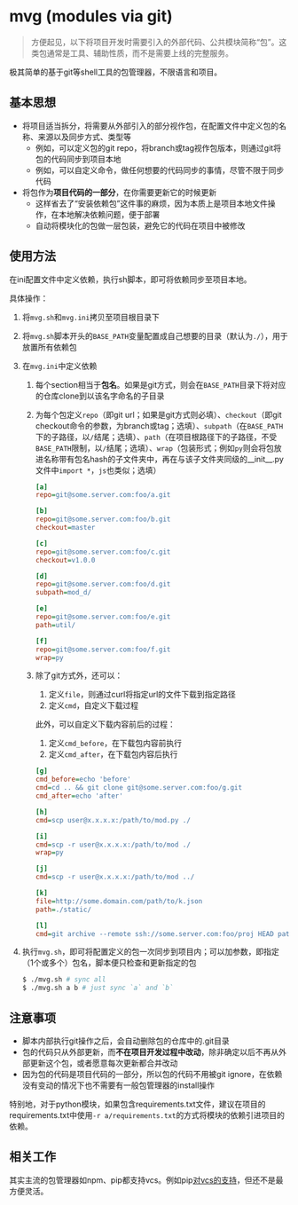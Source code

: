 # mvg (modules via git)

> 方便起见，以下将项目开发时需要引入的外部代码、公共模块简称“包”。这类包通常是工具、辅助性质，而不是需要上线的完整服务。

极其简单的基于git等shell工具的包管理器，不限语言和项目。

## 基本思想

* 将项目适当拆分，将需要从外部引入的部分视作包，在配置文件中定义包的名称、来源以及同步方式、类型等
    * 例如，可以定义包的git repo，将branch或tag视作包版本，则通过git将包的代码同步到项目本地
    * 例如，可以自定义命令，做任何想要的代码同步的事情，尽管不限于同步代码
* 将包作为**项目代码的一部分**，在你需要更新它的时候更新
    * 这样省去了“安装依赖包”这件事的麻烦，因为本质上是项目本地文件操作，在本地解决依赖问题，便于部署
    * 自动将模块化的包做一层包装，避免它的代码在项目中被修改

## 使用方法

在ini配置文件中定义依赖，执行sh脚本，即可将依赖同步至项目本地。

具体操作：

1. 将`mvg.sh`和`mvg.ini`拷贝至项目根目录下
2. 将`mvg.sh`脚本开头的`BASE_PATH`变量配置成自己想要的目录（默认为`./`），用于放置所有依赖包
3. 在`mvg.ini`中定义依赖
    1. 每个section相当于**包名**。如果是git方式，则会在`BASE_PATH`目录下将对应的仓库clone到以该名字命名的子目录
    2. 为每个包定义`repo`（即git url；如果是git方式则必填）、`checkout`（即git checkout命令的参数，为branch或tag；选填）、`subpath`（在`BASE_PATH`下的子路径，以`/`结尾；选填）、`path`（在项目根路径下的子路径，不受`BASE_PATH`限制，以`/`结尾；选填）、`wrap`（包装形式；例如`py`则会将包放进名称带有包名hash的子文件夹中，再在与该子文件夹同级的__init__.py文件中`import *`，`js`也类似；选填）

        ```ini
        [a]
        repo=git@some.server.com:foo/a.git
    
        [b]
        repo=git@some.server.com:foo/b.git
        checkout=master
    
        [c]
        repo=git@some.server.com:foo/c.git
        checkout=v1.0.0
    
        [d]
        repo=git@some.server.com:foo/d.git
        subpath=mod_d/
    
        [e]
        repo=git@some.server.com:foo/e.git
        path=util/
    
        [f]
        repo=git@some.server.com:foo/f.git
        wrap=py
        ```
    
    3. 除了git方式外，还可以：

        1. 定义`file`，则通过curl将指定url的文件下载到指定路径
        1. 定义`cmd`，自定义下载过程

        此外，可以自定义下载内容前后的过程：

        1. 定义`cmd_before`，在下载包内容前执行
        1. 定义`cmd_after`，在下载包内容后执行

        ```ini
        [g]
        cmd_before=echo 'before'
        cmd=cd .. && git clone git@some.server.com:foo/g.git
        cmd_after=echo 'after'
    
        [h]
        cmd=scp user@x.x.x.x:/path/to/mod.py ./
    
        [i]
        cmd=scp -r user@x.x.x.x:/path/to/mod ./
        wrap=py
    
        [j]
        cmd=scp -r user@x.x.x.x:/path/to/mod ../
    
        [k]
        file=http://some.domain.com/path/to/k.json
        path=./static/

        [l]
        cmd=git archive --remote ssh://some.server.com:foo/proj HEAD path/to/l.py | tar xvz --strip-components 2
        ```

1. 执行`mvg.sh`，即可将配置定义的包一次同步到项目内；可以加参数，即指定（1个或多个）包名，脚本便只检查和更新指定的包

    ```bash
    $ ./mvg.sh # sync all
    $ ./mvg.sh a b # just sync `a` and `b`
    ```

## 注意事项

* 脚本内部执行git操作之后，会自动删除包的仓库中的.git目录
* 包的代码只从外部更新，而**不在项目开发过程中改动**，除非确定以后不再从外部更新这个包，或者愿意每次更新都合并改动
* 因为包的代码是项目代码的一部分，所以包的代码不用被git ignore，在依赖没有变动的情况下也不需要有一般包管理器的install操作

特别地，对于python模块，如果包含requirements.txt文件，建议在项目的requirements.txt中使用`-r a/requirements.txt`的方式将模块的依赖引进项目的依赖。

## 相关工作

其实主流的包管理器如npm、pip都支持vcs。例如pip[对vcs的支持](https://pip.pypa.io/en/stable/reference/pip_install/#vcs-support)，但还不是最方便灵活。
